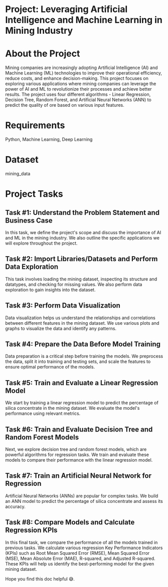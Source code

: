 # Project: Leveraging Artificial Intelligence and Machine Learning in Mining Industry

# About the Project
Mining companies are increasingly adopting Artificial Intelligence (AI) and Machine Learning (ML) technologies to improve their operational efficiency, reduce costs, and enhance decision-making. This project focuses on exploring various applications where mining companies can leverage the power of AI and ML to revolutionize their processes and achieve better results. The project uses four different algorithms - Linear Regression, Decision Tree, Random Forest, and Artificial Neural Networks (ANN) to predict the quality of ore based on various input features.


# Requirements
Python, Machine Learning, Deep Learning

# Dataset 
mining_data

# Project Tasks
## Task #1: Understand the Problem Statement and Business Case
In this task, we define the project's scope and discuss the importance of AI and ML in the mining industry. We also outline the specific applications we will explore throughout the project.

## Task #2: Import Libraries/Datasets and Perform Data Exploration
This task involves loading the mining dataset, inspecting its structure and datatypes, and checking for missing values. We also perform data exploration to gain insights into the dataset.

## Task #3: Perform Data Visualization
Data visualization helps us understand the relationships and correlations between different features in the mining dataset. We use various plots and graphs to visualize the data and identify any patterns.

## Task #4: Prepare the Data Before Model Training
Data preparation is a critical step before training the models. We preprocess the data, split it into training and testing sets, and scale the features to ensure optimal performance of the models.

## Task #5: Train and Evaluate a Linear Regression Model
We start by training a linear regression model to predict the percentage of silica concentrate in the mining dataset. We evaluate the model's performance using relevant metrics.

## Task #6: Train and Evaluate Decision Tree and Random Forest Models
Next, we explore decision tree and random forest models, which are powerful algorithms for regression tasks. We train and evaluate these models to compare their performance with the linear regression model.

## Task #7: Train an Artificial Neural Network for Regression
Artificial Neural Networks (ANNs) are popular for complex tasks. We build an ANN model to predict the percentage of silica concentrate and assess its accuracy.

## Task #8: Compare Models and Calculate Regression KPIs
In this final task, we compare the performance of all the models trained in previous tasks. We calculate various regression Key Performance Indicators (KPIs) such as Root Mean Squared Error (RMSE), Mean Squared Error (MSE), Mean Absolute Error (MAE), R-squared, and Adjusted R-squared. These KPIs will help us identify the best-performing model for the given mining dataset.

Hope you find this doc helpful :sweat_smile:.





